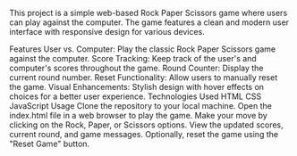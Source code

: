 
This project is a simple web-based Rock Paper Scissors game where users can play against the computer. The game features a clean and modern user interface with responsive design for various devices.

Features
User vs. Computer: Play the classic Rock Paper Scissors game against the computer.
Score Tracking: Keep track of the user's and computer's scores throughout the game.
Round Counter: Display the current round number.
Reset Functionality: Allow users to manually reset the game.
Visual Enhancements: Stylish design with hover effects on choices for a better user experience.
Technologies Used
HTML
CSS
JavaScript
Usage
Clone the repository to your local machine.
Open the index.html file in a web browser to play the game.
Make your move by clicking on the Rock, Paper, or Scissors options.
View the updated scores, current round, and game messages.
Optionally, reset the game using the "Reset Game" button.

